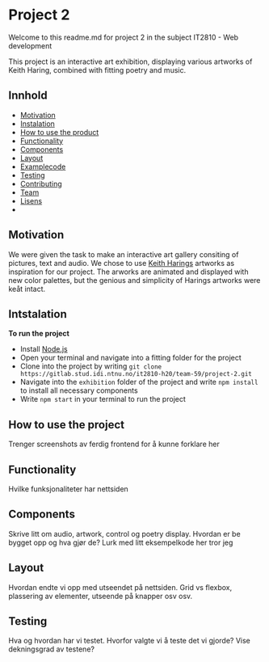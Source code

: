 # Project 2

Welcome to this readme.md for project 2 in the subject IT2810 - Web development

This project is an interactive art exhibition, displaying various artworks of Keith Haring, combined with fitting poetry and music.





## Innhold
* [Motivation](#motivation)
* [Instalation](#instalation)
* [How to use the product](#hvordan-anvende-produktet)
* [Functionality](#egenskaper)
* [Components](#screenshots)
* [Layout](#teknologi-og-rammeverk)
* [Examplecode](#eksempelkode)
* [Testing](#testing)
* [Contributing](#bidra)
* [Team](#team)
* [Lisens](#lisens)
* 


## Motivation

We were given the task to make an interactive art gallery consiting of pictures, text and audio. 
We chose to use [Keith Harings](https://www.haring.com/!/about-haring/bio) artworks as inspiration for our project.
The arworks are animated and displayed with new color palettes, but the genious and simplicity of Harings artworks were keåt intact.

## Intstalation
**To run the project**

* Install [Node.js](https://nodejs.org)
* Open your terminal and navigate into a fitting folder for the project
* Clone into the project by writing `git clone https://gitlab.stud.idi.ntnu.no/it2810-h20/team-59/project-2.git`
* Navigate into the `exhibition` folder of the project and write `npm install` to install all necessary components
* Write `npm start` in your terminal to run the project


## How to use the project

Trenger screenshots av ferdig frontend for å kunne forklare her


## Functionality

Hvilke funksjonaliteter har nettsiden

## Components

Skrive litt om audio, artwork, control og poetry display. Hvordan er be bygget opp og hva gjør de? Lurk med litt eksempelkode her tror jeg

## Layout

Hvordan endte vi opp med utseendet på nettsiden. Grid vs flexbox, plassering av elementer, utseende på knapper osv osv.

## Testing

Hva og hvordan har vi testet. Hvorfor valgte vi å teste det vi gjorde? Vise dekningsgrad av testene?










